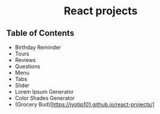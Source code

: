 <h1 align="center">React projects</h1>
 
<!-- TABLE OF CONTENTS -->

## Table of Contents

- Birthday Reminder
- Tours
- Reviews
- Questions
- Menu
- Tabs
- Slider
- Lorem Ipsum Generator
- Color Shades Generator
- (Grocery Bud)[https://jyotip101.github.io/react-projects/]

<!-- - [How to clone this repository](#how-to-clone-this-repository)
<!-- OVERVIEW -->

<!-- ## How to clone this repository -->
